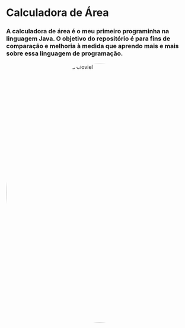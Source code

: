 # Calculadora de Área
### A calculadora de área é o meu primeiro programinha na linguagem Java. O objetivo do repositório é para fins de comparação e melhoria à medida que aprendo mais e mais sobre essa linguagem de programação. 

 <img style="border-radius: 50%;" src = "https://www.oracle.com/oce/press/assets/CONT6C95347B9ECC40CF8E7272A74FD80BDE/native/rc24-java-logo.gif" width="700px;" alt="Foto de Perfil de Nargylla Cloviel"/>
</p>



